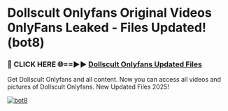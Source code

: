 # Dollscult Onlyfans Original Videos 0nlyFans Leaked - Files Updated! (bot8)

<h3>🔴 CLICK HERE 🌐==►► <a href="https://tinyurl.com/ehrbuxhb" rel="nofollow">Dollscult Onlyfans Updated Files</a></h3>

Get Dollscult Onlyfans and all content. Now you can access all videos and pictures of Dollscult Onlyfans. New Updated Files 2025!

[![bot8](https://i.imgur.com/lVYEuWS.gif)](https://tinyurl.com/ehrbuxhb)
